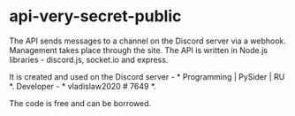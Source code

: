 # api-very-secret-public

The API sends messages to a channel on the Discord server via a webhook.
Management takes place through the site.
The API is written in Node.js libraries - discord.js, socket.io and express.

It is created and used on the Discord server - * Programming | PySider | RU *.
Developer - * vladislaw2020 # 7649 *.

The code is free and can be borrowed. 

